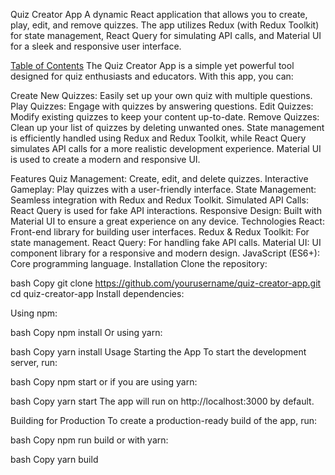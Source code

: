Quiz Creator App
A dynamic React application that allows you to create, play, edit, and remove quizzes. The app utilizes Redux (with Redux Toolkit) for state management, React Query for simulating API calls, and Material UI for a sleek and responsive user interface.

[Table of Contents](#table-of-contents)
The Quiz Creator App is a simple yet powerful tool designed for quiz enthusiasts and educators. With this app, you can:

Create New Quizzes: Easily set up your own quiz with multiple questions.
Play Quizzes: Engage with quizzes by answering questions.
Edit Quizzes: Modify existing quizzes to keep your content up-to-date.
Remove Quizzes: Clean up your list of quizzes by deleting unwanted ones.
State management is efficiently handled using Redux and Redux Toolkit, while React Query simulates API calls for a more realistic development experience. Material UI is used to create a modern and responsive UI.

Features
Quiz Management: Create, edit, and delete quizzes.
Interactive Gameplay: Play quizzes with a user-friendly interface.
State Management: Seamless integration with Redux and Redux Toolkit.
Simulated API Calls: React Query is used for fake API interactions.
Responsive Design: Built with Material UI to ensure a great experience on any device.
Technologies
React: Front-end library for building user interfaces.
Redux & Redux Toolkit: For state management.
React Query: For handling fake API calls.
Material UI: UI component library for a responsive and modern design.
JavaScript (ES6+): Core programming language.
Installation
Clone the repository:

bash
Copy
git clone https://github.com/yourusername/quiz-creator-app.git
cd quiz-creator-app
Install dependencies:

Using npm:

bash
Copy
npm install
Or using yarn:

bash
Copy
yarn install
Usage
Starting the App
To start the development server, run:

bash
Copy
npm start
or if you are using yarn:

bash
Copy
yarn start
The app will run on http://localhost:3000 by default.

Building for Production
To create a production-ready build of the app, run:

bash
Copy
npm run build
or with yarn:

bash
Copy
yarn build
